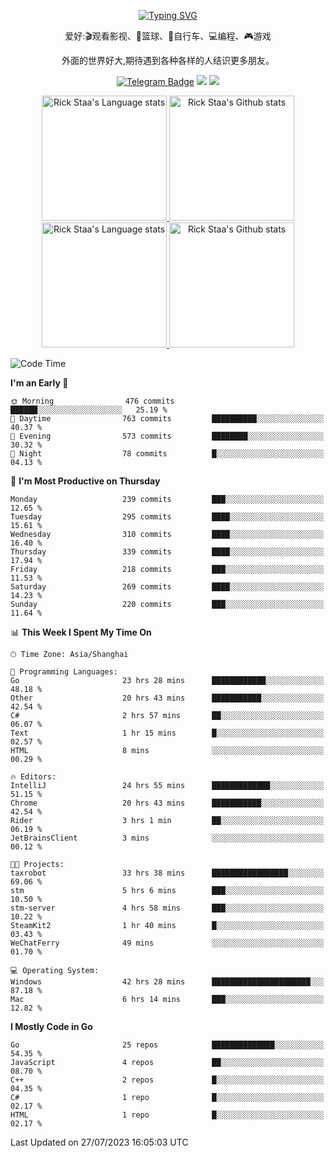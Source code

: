 <div align="center"> 

[![Typing SVG](https://readme-typing-svg.herokuapp.com?size=25&duration=2500&color=eeeeee&vCenter=true&width=200&height=40&lines=Hi+there+%F0%9F%91%8B%F0%9F%8F%BB;I'm+DanBai)](https://git.io/typing-svg)

爱好:🎬观看影视、🏀篮球、🚴自行车、💻编程、🎮游戏

外面的世界好大,期待遇到各种各样的人结识更多朋友。

[![Telegram Badge](https://img.shields.io/badge/-Telegram-blue?style=flat&logo=Telegram&logoColor=white)](https://t.me/danbai9420) 
[![](https://img.shields.io/badge/-Blog-brightgreen?style=flat&logo=Blogger&logoColor=white)](https://p00q.cn)
[![](https://img.shields.io/badge/-Email-red?style=flat&logo=Mail.Ru&logoColor=white)](mailto:danbai@88.com)
</div>

<!-- Light Mode -->
<div align="center"> 
<a href="https://github.com/anuraghazra/github-readme-stats#gh-light-mode-only">
<img height=200 src="https://github-readme-stats.vercel.app/api/top-langs/?username=danbai225&layout=compact&langs_count=10&hide_border=1&role=OWNER,COLLABORATOR#gh-light-mode-only" alt="Rick Staa's Language stats" />
</a>
<a href="https://github.com/anuraghazra/github-readme-stats#gh-light-mode-only">
<img height=200 src="https://github-readme-stats.vercel.app/api?username=danbai225&show_icons=true&count_private=true&line_height=28&hide_border=1&include_all_commits=true&card_width=450&role=OWNER,COLLABORATOR&exclude_repo=github-readme-stats#gh-light-mode-only" alt="Rick Staa's Github stats" />
</a>
</div>

<!-- Dark Mode -->
<div align="center"> 
<a href="https://github.com/anuraghazra/github-readme-stats#gh-dark-mode-only">
<img height=200 src="https://github-readme-stats.vercel.app/api/top-langs/?username=danbai225&layout=compact&langs_count=10&hide_border=1&role=OWNER,COLLABORATOR&theme=github_dark#gh-dark-mode-only" alt="Rick Staa's Language stats" />
</a>
<a href="https://github.com/anuraghazra/github-readme-stats#gh-dark-mode-only">
<img height=200 src="https://github-readme-stats.vercel.app/api?username=danbai225&show_icons=true&count_private=true&line_height=28&hide_border=1&include_all_commits=true&card_width=450&role=OWNER,COLLABORATOR&exclude_repo=github-readme-stats&theme=github_dark#gh-dark-mode-only" alt="Rick Staa's Github stats" />
</a>
</div>

<!--START_SECTION:waka-->
![Code Time](http://img.shields.io/badge/Code%20Time-704%20hrs%2056%20mins-blue)

**I'm an Early 🐤** 

```text
🌞 Morning                476 commits         ██████░░░░░░░░░░░░░░░░░░░   25.19 % 
🌆 Daytime                763 commits         ██████████░░░░░░░░░░░░░░░   40.37 % 
🌃 Evening                573 commits         ████████░░░░░░░░░░░░░░░░░   30.32 % 
🌙 Night                  78 commits          █░░░░░░░░░░░░░░░░░░░░░░░░   04.13 % 
```
📅 **I'm Most Productive on Thursday** 

```text
Monday                   239 commits         ███░░░░░░░░░░░░░░░░░░░░░░   12.65 % 
Tuesday                  295 commits         ████░░░░░░░░░░░░░░░░░░░░░   15.61 % 
Wednesday                310 commits         ████░░░░░░░░░░░░░░░░░░░░░   16.40 % 
Thursday                 339 commits         ████░░░░░░░░░░░░░░░░░░░░░   17.94 % 
Friday                   218 commits         ███░░░░░░░░░░░░░░░░░░░░░░   11.53 % 
Saturday                 269 commits         ████░░░░░░░░░░░░░░░░░░░░░   14.23 % 
Sunday                   220 commits         ███░░░░░░░░░░░░░░░░░░░░░░   11.64 % 
```


📊 **This Week I Spent My Time On** 

```text
🕑︎ Time Zone: Asia/Shanghai

💬 Programming Languages: 
Go                       23 hrs 28 mins      ████████████░░░░░░░░░░░░░   48.18 % 
Other                    20 hrs 43 mins      ███████████░░░░░░░░░░░░░░   42.54 % 
C#                       2 hrs 57 mins       ██░░░░░░░░░░░░░░░░░░░░░░░   06.07 % 
Text                     1 hr 15 mins        █░░░░░░░░░░░░░░░░░░░░░░░░   02.57 % 
HTML                     8 mins              ░░░░░░░░░░░░░░░░░░░░░░░░░   00.29 % 

🔥 Editors: 
IntelliJ                 24 hrs 55 mins      █████████████░░░░░░░░░░░░   51.15 % 
Chrome                   20 hrs 43 mins      ███████████░░░░░░░░░░░░░░   42.54 % 
Rider                    3 hrs 1 min         ██░░░░░░░░░░░░░░░░░░░░░░░   06.19 % 
JetBrainsClient          3 mins              ░░░░░░░░░░░░░░░░░░░░░░░░░   00.12 % 

🐱‍💻 Projects: 
taxrobot                 33 hrs 38 mins      █████████████████░░░░░░░░   69.06 % 
stm                      5 hrs 6 mins        ███░░░░░░░░░░░░░░░░░░░░░░   10.50 % 
stm-server               4 hrs 58 mins       ███░░░░░░░░░░░░░░░░░░░░░░   10.22 % 
SteamKit2                1 hr 40 mins        █░░░░░░░░░░░░░░░░░░░░░░░░   03.43 % 
WeChatFerry              49 mins             ░░░░░░░░░░░░░░░░░░░░░░░░░   01.70 % 

💻 Operating System: 
Windows                  42 hrs 28 mins      ██████████████████████░░░   87.18 % 
Mac                      6 hrs 14 mins       ███░░░░░░░░░░░░░░░░░░░░░░   12.82 % 
```

**I Mostly Code in Go** 

```text
Go                       25 repos            ██████████████░░░░░░░░░░░   54.35 % 
JavaScript               4 repos             ██░░░░░░░░░░░░░░░░░░░░░░░   08.70 % 
C++                      2 repos             █░░░░░░░░░░░░░░░░░░░░░░░░   04.35 % 
C#                       1 repo              █░░░░░░░░░░░░░░░░░░░░░░░░   02.17 % 
HTML                     1 repo              █░░░░░░░░░░░░░░░░░░░░░░░░   02.17 % 
```




 Last Updated on 27/07/2023 16:05:03 UTC
<!--END_SECTION:waka-->
